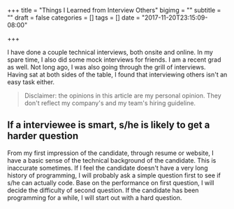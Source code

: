 +++
title = "Things I Learned from Interview Others"
bigimg = ""
subtitle = ""
draft = false
categories = []
tags = []
date = "2017-11-20T23:15:09-08:00"

+++

I have done a couple technical interviews, both onsite and online. In my spare time, I also did some mock interviews for friends. I am a recent grad as well. Not long ago, I was also going through the grill of interviews. Having sat at both sides of the table, I found that interviewing others isn't an easy task either.

> Disclaimer: the opinions in this article are my personal opinion. They don't reflect my company's and my team's hiring guideline.

## If a interviewee is smart, s/he is likely to get a harder question
From my first impression of the candidate, through resume or website, I have a basic sense of the technical background of the candidate. This is inaccurate sometimes. If I feel the candidate doesn't have a very long history of programming, I will probably ask a simple question first to see if s/he can actually code. Base on the performance on first question, I will decide the difficulty of second question. If the candidate has been programming for a while, I will start out with a hard question. 

